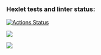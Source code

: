 ### Hexlet tests and linter status:
[![Actions Status](https://github.com/Kassykpaev/java-project-lvl1/workflows/hexlet-check/badge.svg)](https://github.com/Kassykpaev/java-project-lvl1/actions)

<a href="https://codeclimate.com/github/Kassykpaev/java-project-lvl1"><img src="https://api.codeclimate.com/v1/badges/a99a88d28ad37a79dbf6/maintainability" /></a>

<a href="https://codeclimate.com/github/Kassykpaev/java-project-lvl1"><img src="https://api.codeclimate.com/v1/badges/a99a88d28ad37a79dbf6/test_coverage" /></a>
